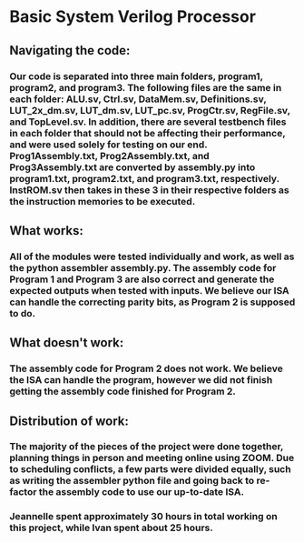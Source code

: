 # Basic System Verilog Processor
## Navigating the code:
### Our code is separated into three main folders, program1, program2, and program3. The following files are the same in each folder: ALU.sv, Ctrl.sv, DataMem.sv, Definitions.sv, LUT_2x_dm.sv, LUT_dm.sv, LUT_pc.sv, ProgCtr.sv, RegFile.sv, and TopLevel.sv. In addition, there are several testbench files in each folder that should not be affecting their performance, and were used solely for testing on our end. Prog1Assembly.txt, Prog2Assembly.txt, and Prog3Assembly.txt are converted by assembly.py into program1.txt, program2.txt, and program3.txt, respectively. InstROM.sv then takes in these 3 in their respective folders as the instruction memories to be executed.
## What works:
### All of the modules were tested individually and work, as well as the python assembler assembly.py. The assembly code for Program 1 and Program 3 are also correct and generate the expected outputs when tested with inputs. We believe our ISA can handle the correcting parity bits, as Program 2 is supposed to do.
## What doesn't work:
### The assembly code for Program 2 does not work. We believe the ISA can handle the program, however we did not finish getting the assembly code finished for Program 2.
## Distribution of work:
### The majority of the pieces of the project were done together, planning things in person and meeting online using ZOOM. Due to scheduling conflicts, a few parts were divided equally, such as writing the assembler python file and going back to re-factor the assembly code to use our up-to-date ISA.
### Jeannelle spent approximately 30 hours in total working on this project, while Ivan spent about 25 hours. 
